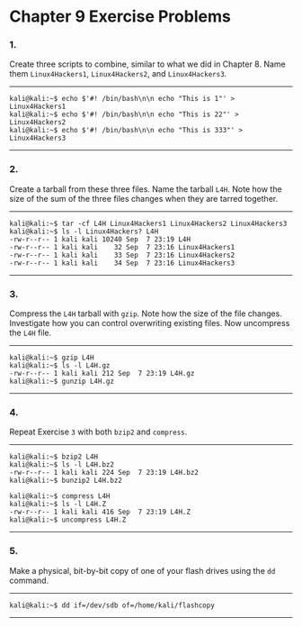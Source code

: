 <!---
  Name          : Chapter_9.md
  Project       : Linux Basics for Hackers 1e
  Description   : Solutions to chapter 9 exercise problems
  Creation Date : 07 September 2020
  Author        : amenasec
  Link          : https://github.com/amenasec
--->


# Chapter 9 Exercise Problems

### 1.
Create three scripts to combine, similar to what we did in Chapter 8. Name them `Linux4Hackers1`, `Linux4Hackers2`, and `Linux4Hackers3`.

---

````shell
kali@kali:~$ echo $'#! /bin/bash\n\n echo "This is 1"' > Linux4Hackers1
kali@kali:~$ echo $'#! /bin/bash\n\n echo "This is 22"' > Linux4Hackers2
kali@kali:~$ echo $'#! /bin/bash\n\n echo "This is 333"' > Linux4Hackers3
````

---


### 2.
Create a tarball from these three files. Name the tarball `L4H`. Note how the size of the sum of the three files changes when they are tarred together.

---

````shell
kali@kali:~$ tar -cf L4H Linux4Hackers1 Linux4Hackers2 Linux4Hackers3
kali@kali:~$ ls -l Linux4Hackers? L4H
-rw-r--r-- 1 kali kali 10240 Sep  7 23:19 L4H
-rw-r--r-- 1 kali kali    32 Sep  7 23:16 Linux4Hackers1
-rw-r--r-- 1 kali kali    33 Sep  7 23:16 Linux4Hackers2
-rw-r--r-- 1 kali kali    34 Sep  7 23:16 Linux4Hackers3
````

---


### 3.
Compress the `L4H` tarball with `gzip`. Note how the size of the file changes. Investigate how you can control overwriting existing files. Now uncompress the `L4H` file.

---

````shell
kali@kali:~$ gzip L4H
kali@kali:~$ ls -l L4H.gz
-rw-r--r-- 1 kali kali 212 Sep  7 23:19 L4H.gz
kali@kali:~$ gunzip L4H.gz
````

---


### 4.
Repeat Exercise `3` with both `bzip2` and `compress`.

---

````shell
kali@kali:~$ bzip2 L4H
kali@kali:~$ ls -l L4H.bz2
-rw-r--r-- 1 kali kali 224 Sep  7 23:19 L4H.bz2
kali@kali:~$ bunzip2 L4H.bz2
````

````shell
kali@kali:~$ compress L4H
kali@kali:~$ ls -l L4H.Z
-rw-r--r-- 1 kali kali 416 Sep  7 23:19 L4H.Z
kali@kali:~$ uncompress L4H.Z
````

---


### 5.
Make a physical, bit-by-bit copy of one of your flash drives using the `dd` command.

---

````shell
kali@kali:~$ dd if=/dev/sdb of=/home/kali/flashcopy
````

---
